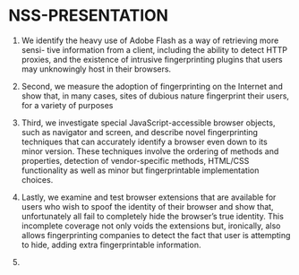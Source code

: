 # NSS-PRESENTATION

1. We identify the heavy use of Adobe Flash as a way of retrieving more sensi- tive information from a client, including the ability to detect HTTP proxies, and the existence of intrusive fingerprinting plugins that users may unknowingly host in their browsers.
   
2. Second, we measure the adoption of fingerprinting on the Internet and show that, in many cases, sites of dubious nature fingerprint their users, for a variety of purposes
3. Third, we investigate special JavaScript-accessible browser objects, such as navigator and screen, and describe novel fingerprinting techniques that can accurately identify a browser even down to its minor version. These techniques involve the ordering of methods and properties, detection of vendor-specific methods, HTML/CSS functionality as well as minor but fingerprintable implementation choices.
4. Lastly, we examine and test browser extensions that are available for users who wish to spoof the identity of their browser and show that, unfortunately all fail to completely hide the browser’s true identity. This incomplete coverage not only voids the extensions but, ironically, also allows fingerprinting companies to detect the fact that user is attempting to hide, adding extra fingerprintable information.
5. 
